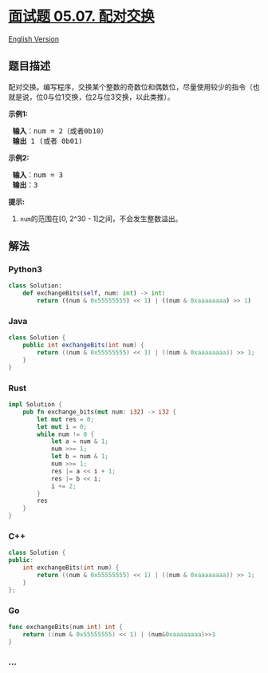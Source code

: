 # [面试题 05.07. 配对交换](https://leetcode-cn.com/problems/exchange-lcci)

[English Version](/lcci/05.07.Exchange/README_EN.md)

## 题目描述

<!-- 这里写题目描述 -->
<p>配对交换。编写程序，交换某个整数的奇数位和偶数位，尽量使用较少的指令（也就是说，位0与位1交换，位2与位3交换，以此类推）。</p>

<p> <strong>示例1:</strong></p>

<pre>
<strong> 输入</strong>：num = 2（或者0b10）
<strong> 输出</strong> 1 (或者 0b01)
</pre>

<p> <strong>示例2:</strong></p>

<pre>
<strong> 输入</strong>：num = 3
<strong> 输出</strong>：3
</pre>

<p> <strong>提示:</strong></p>

<ol>
<li><code>num</code>的范围在[0, 2^30 - 1]之间，不会发生整数溢出。</li>
</ol>

## 解法

<!-- 这里可写通用的实现逻辑 -->

<!-- tabs:start -->

### **Python3**

<!-- 这里可写当前语言的特殊实现逻辑 -->

```python
class Solution:
    def exchangeBits(self, num: int) -> int:
        return ((num & 0x55555555) << 1) | ((num & 0xaaaaaaaa) >> 1)
```

### **Java**

<!-- 这里可写当前语言的特殊实现逻辑 -->

```java
class Solution {
    public int exchangeBits(int num) {
        return ((num & 0x55555555) << 1) | ((num & 0xaaaaaaaa)) >> 1;
    }
}
```

### **Rust**

```rust
impl Solution {
    pub fn exchange_bits(mut num: i32) -> i32 {
        let mut res = 0;
        let mut i = 0;
        while num != 0 {
            let a = num & 1;
            num >>= 1;
            let b = num & 1;
            num >>= 1;
            res |= a << i + 1;
            res |= b << i;
            i += 2;
        }
        res
    }
}
```

### **C++**

```cpp
class Solution {
public:
    int exchangeBits(int num) {
        return ((num & 0x55555555) << 1) | ((num & 0xaaaaaaaa)) >> 1;
    }
};
```

### **Go**

```go
func exchangeBits(num int) int {
	return ((num & 0x55555555) << 1) | (num&0xaaaaaaaa)>>1
}
```

### **...**

```

```

<!-- tabs:end -->
